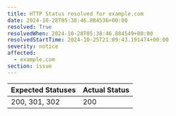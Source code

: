 ```yaml
---
title: HTTP Status resolved for example.com
date: 2024-10-28T05:38:46.884536+00:00
resolved: True
resolvedWhen: 2024-10-28T05:38:46.884549+00:00
resolvedStartTime: 2024-10-25T21:09:43.191474+00:00
severity: notice
affected:
  - example.com
section: issue
---
```


| Expected Statuses | Actual Status  |
|-------------------|----------------|
| 200, 301, 302 | 200 |
